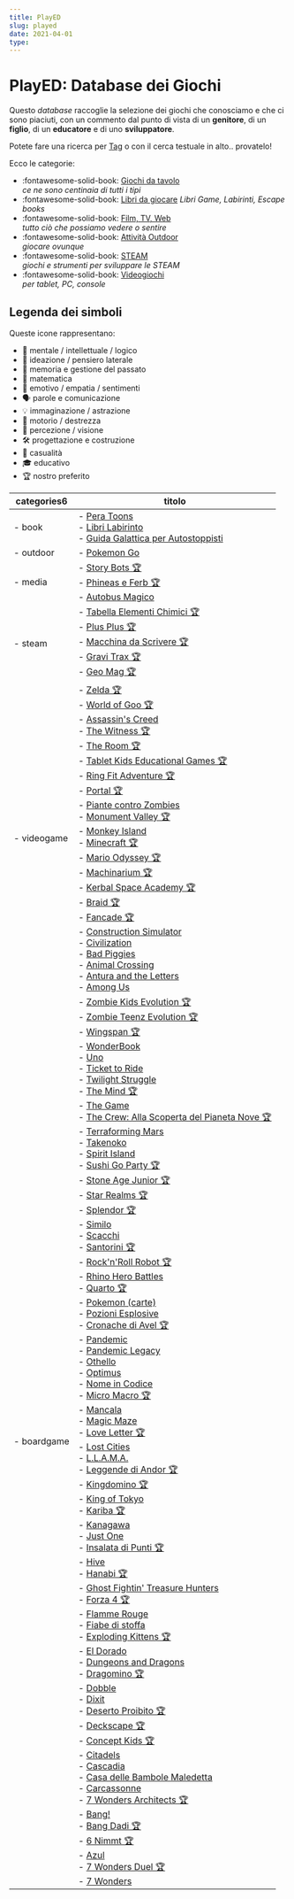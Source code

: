 ```yaml
---
title: PlayED
slug: played
date: 2021-04-01
type: 
---
```

# PlayED: Database dei Giochi

Questo _database_ raccoglie la selezione dei giochi che conosciamo e che ci sono piaciuti, con un commento dal punto di vista di un **genitore**, di un **figlio**, di un **educatore** e di uno **sviluppatore**.

Potete fare una ricerca per [Tag](tags.md) o con il cerca testuale in alto.. provatelo!

Ecco le categorie:

<div class="grid cards" markdown>

- :fontawesome-solid-book: [Giochi da tavolo](boardgame/index.md)  
_ce ne sono centinaia di tutti i tipi_
- :fontawesome-solid-book: [Libri da giocare](./book/index.md)
_Libri Game, Labirinti, Escape books_
- :fontawesome-solid-book: [Film, TV, Web](multimedia/index.md)  
*tutto ciò che possiamo vedere o sentire*  
- :fontawesome-solid-book: [Attività Outdoor](outdoor/index.md)  
*giocare ovunque*  
- :fontawesome-solid-book: [STEAM](steam/index.md)  
_giochi e strumenti per sviluppare le STEAM_
- :fontawesome-solid-book: [Videogiochi](videogame/index.md)  
_per tablet, PC, console_

</div>


## Legenda dei simboli 

Queste icone rappresentano:

- 🧠 mentale / intellettuale / logico
- 💭 ideazione / pensiero laterale
- 📜 memoria e gestione del passato
- 🔢 matematica
- 🧡 emotivo / empatia / sentimenti
- 🗣 parole e comunicazione
- 💡 immaginazione / astrazione
- 💪 motorio / destrezza
- 👀 percezione / visione
- 🛠 progettazione e costruzione
- 🎲 casualità
- 🎓 educativo
- 🏆 nostro preferito

|categories6|titolo|
|---|---|
|- book|- [Pera Toons](app://obsidian.md/2042/played/book/pera-toon.md)<br>- [Libri Labirinto](app://obsidian.md/2042/played/book/libri-labirinto.md)<br>- [Guida Galattica per Autostoppisti](app://obsidian.md/2042/played/book/guida-galattica-autostoppisti.md)|
|- outdoor|- [Pokemon Go](app://obsidian.md/2042/played/outdoor/pokemon-go.md)|
|- media|- [Story Bots 🏆](app://obsidian.md/2042/played/multimedia/story-bots.md)<br>- [Phineas e Ferb 🏆](app://obsidian.md/2042/played/multimedia/phineas-ferb.md)<br>- [Autobus Magico](app://obsidian.md/2042/played/multimedia/autobus-magico.md)|
|- steam|- [Tabella Elementi Chimici 🏆](app://obsidian.md/2042/played/steam/tabella-elementi.md)<br>- [Plus Plus 🏆](app://obsidian.md/2042/played/steam/plus-plus.md)<br>- [Macchina da Scrivere 🏆](app://obsidian.md/2042/played/steam/macchina-scrivere-olivetti.md)<br>- [Gravi Trax 🏆](app://obsidian.md/2042/played/steam/gravi-trax.md)<br>- [Geo Mag 🏆](app://obsidian.md/2042/played/steam/geo-mag.md)|
|- videogame|- [Zelda 🏆](app://obsidian.md/2042/played/videogame/zelda.md)<br>- [World of Goo 🏆](app://obsidian.md/2042/played/videogame/world-of-goo.md)<br>- [Assassin's Creed](app://obsidian.md/2042/played/videogame/assassin-creed.md)<br>- [The Witness 🏆](app://obsidian.md/2042/played/videogame/the-witness.md)<br>- [The Room 🏆](app://obsidian.md/2042/played/videogame/the-room.md)<br>- [Tablet Kids Educational Games 🏆](app://obsidian.md/2042/played/videogame/tablet-kids-ed-games.md)<br>- [Ring Fit Adventure 🏆](app://obsidian.md/2042/played/videogame/ringfit-adventure.md)<br>- [Portal 🏆](app://obsidian.md/2042/played/videogame/portal.md)<br>- [Piante contro Zombies](app://obsidian.md/2042/played/videogame/piante-vs-zombies.md)<br>- [Monument Valley 🏆](app://obsidian.md/2042/played/videogame/monument-valley.md)<br>- [Monkey Island](app://obsidian.md/2042/played/videogame/monkey-island.md)<br>- [Minecraft 🏆](app://obsidian.md/2042/played/boardgame/minecraft.md)<br>- [Mario Odyssey 🏆](app://obsidian.md/2042/played/videogame/mario-odyssey.md)<br>- [Machinarium 🏆](app://obsidian.md/2042/played/videogame/machinarium.md)<br>- [Kerbal Space Academy 🏆](app://obsidian.md/2042/played/videogame/kerbal.md)<br>- [Braid 🏆](app://obsidian.md/2042/played/videogame/braid.md)<br>- [Fancade 🏆](app://obsidian.md/2042/played/videogame/fancade.md)<br>- [Construction Simulator](app://obsidian.md/2042/played/videogame/construction-simulator.md)<br>- [Civilization](app://obsidian.md/2042/played/videogame/civilization.md)<br>- [Bad Piggies](app://obsidian.md/2042/played/videogame/bad-piggies.md)<br>- [Animal Crossing](app://obsidian.md/2042/played/videogame/animal-crossing.md)<br>- [Antura and the Letters](app://obsidian.md/2042/played/videogame/antura.md)<br>- [Among Us](app://obsidian.md/2042/played/videogame/among-us.md)|
|- boardgame|- [Zombie Kids Evolution 🏆](app://obsidian.md/2042/played/boardgame/zombie-kids-evolution.md)<br>- [Zombie Teenz Evolution 🏆](app://obsidian.md/2042/played/boardgame/zombie-teenz-evolution.md)<br>- [Wingspan 🏆](app://obsidian.md/2042/played/boardgame/wingspan.md)<br>- [WonderBook](app://obsidian.md/2042/played/boardgame/wonderbook.md)<br>- [Uno](app://obsidian.md/2042/played/boardgame/uno.md)<br>- [Ticket to Ride](app://obsidian.md/2042/played/boardgame/ticket-to-ride.md)<br>- [Twilight Struggle](app://obsidian.md/2042/played/boardgame/twilight-struggle.md)<br>- [The Mind 🏆](app://obsidian.md/2042/played/boardgame/the-mind.md)<br>- [The Game](app://obsidian.md/2042/played/boardgame/the-game.md)<br>- [The Crew: Alla Scoperta del Pianeta Nove 🏆](app://obsidian.md/2042/played/boardgame/the-crew.md)<br>- [Terraforming Mars](app://obsidian.md/2042/played/boardgame/terraforming-mars.md)<br>- [Takenoko](app://obsidian.md/2042/played/boardgame/takenoko.md)<br>- [Spirit Island](app://obsidian.md/2042/played/boardgame/spirit-island.md)<br>- [Sushi Go Party 🏆](app://obsidian.md/2042/played/boardgame/sushi-go-party.md)<br>- [Stone Age Junior 🏆](app://obsidian.md/2042/played/boardgame/stone-age-junior.md)<br>- [Star Realms 🏆](app://obsidian.md/2042/played/boardgame/star-realms.md)<br>- [Splendor 🏆](app://obsidian.md/2042/played/review/splendor.md)<br>- [Similo](app://obsidian.md/2042/played/boardgame/similo.md)<br>- [Scacchi](app://obsidian.md/2042/played/boardgame/scacchi.md)<br>- [Santorini 🏆](app://obsidian.md/2042/played/boardgame/santorini.md)<br>- [Rock'n'Roll Robot 🏆](app://obsidian.md/2042/played/boardgame/rock-roll-robot.md)<br>- [Rhino Hero Battles](app://obsidian.md/2042/played/boardgame/rhino-hero-battles.md)<br>- [Quarto 🏆](app://obsidian.md/2042/played/boardgame/quarto.md)<br>- [Pokemon (carte)](app://obsidian.md/2042/played/boardgame/pokemon-carte.md)<br>- [Pozioni Esplosive](app://obsidian.md/2042/played/boardgame/pozionie-splosive.md)<br>- [Cronache di Avel 🏆](app://obsidian.md/2042/played/boardgame/cronache-avel.md)<br>- [Pandemic](app://obsidian.md/2042/played/review/pandemic.md)<br>- [Pandemic Legacy](app://obsidian.md/2042/played/boardgame/pandemic-legacy.md)<br>- [Othello](app://obsidian.md/2042/played/boardgame/othello.md)<br>- [Optimus](app://obsidian.md/2042/played/boardgame/optimus.md)<br>- [Nome in Codice](app://obsidian.md/2042/played/boardgame/nome-in-codice.md)<br>- [Micro Macro 🏆](app://obsidian.md/2042/played/boardgame/micromacro.md)<br>- [Mancala](app://obsidian.md/2042/played/boardgame/mancala.md)<br>- [Magic Maze](app://obsidian.md/2042/played/boardgame/magicmaze.md)<br>- [Love Letter 🏆](app://obsidian.md/2042/played/boardgame/love-letter.md)<br>- [Lost Cities](app://obsidian.md/2042/played/boardgame/lost-cities.md)<br>- [L.L.A.M.A.](app://obsidian.md/2042/played/boardgame/llama.md)<br>- [Leggende di Andor 🏆](app://obsidian.md/2042/played/boardgame/leggende-andor.md)<br>- [Kingdomino 🏆](app://obsidian.md/2042/played/boardgame/kingdomino.md)<br>- [King of Tokyo](app://obsidian.md/2042/played/boardgame/king-of-tokyo.md)<br>- [Kariba 🏆](app://obsidian.md/2042/played/boardgame/kariba.md)<br>- [Kanagawa](app://obsidian.md/2042/played/boardgame/kanagawa.md)<br>- [Just One](app://obsidian.md/2042/played/boardgame/just-one.md)<br>- [Insalata di Punti 🏆](app://obsidian.md/2042/played/boardgame/insalata-di-punti.md)<br>- [Hive](app://obsidian.md/2042/played/boardgame/hive.md)<br>- [Hanabi 🏆](app://obsidian.md/2042/played/boardgame/hanabi.md)<br>- [Ghost Fightin' Treasure Hunters](app://obsidian.md/2042/played/boardgame/ghost-fighting.md)<br>- [Forza 4 🏆](app://obsidian.md/2042/played/boardgame/forza4.md)<br>- [Flamme Rouge](app://obsidian.md/2042/played/boardgame/flamme-rouge.md)<br>- [Fiabe di stoffa](app://obsidian.md/2042/played/boardgame/fiabe-di-stoffa.md)<br>- [Exploding Kittens 🏆](app://obsidian.md/2042/played/boardgame/exploding-kittens.md)<br>- [El Dorado](app://obsidian.md/2042/played/boardgame/el-dorado.md)<br>- [Dungeons and Dragons](app://obsidian.md/2042/played/boardgame/dungeons-dragons.md)<br>- [Dragomino 🏆](app://obsidian.md/2042/played/boardgame/dragomino.md)<br>- [Dobble](app://obsidian.md/2042/played/boardgame/dobble.md)<br>- [Dixit](app://obsidian.md/2042/played/boardgame/dixit.md)<br>- [Deserto Proibito 🏆](app://obsidian.md/2042/played/boardgame/deserto-proibito.md)<br>- [Deckscape 🏆](app://obsidian.md/2042/played/boardgame/deckscape.md)<br>- [Concept Kids 🏆](app://obsidian.md/2042/played/boardgame/concept-kids.md)<br>- [Citadels](app://obsidian.md/2042/played/boardgame/citadels.md)<br>- [Cascadia](app://obsidian.md/2042/played/boardgame/cascadia.md)<br>- [Casa delle Bambole Maledetta](app://obsidian.md/2042/played/boardgame/casa-bambole-maledetta.md)<br>- [Carcassonne](app://obsidian.md/2042/played/boardgame/carcassonne.md)<br>- [7 Wonders Architects 🏆](app://obsidian.md/2042/played/boardgame/7-wonders-architects.md)<br>- [Bang!](app://obsidian.md/2042/played/boardgame/bang.md)<br>- [Bang Dadi 🏆](app://obsidian.md/2042/played/boardgame/bang-dadi.md)<br>- [6 Nimmt 🏆](app://obsidian.md/2042/played/boardgame/6-nimmt.md)<br>- [Azul](app://obsidian.md/2042/played/boardgame/azul.md)<br>- [7 Wonders Duel 🏆](app://obsidian.md/2042/played/boardgame/7-wonders-duel.md)<br>- [7 Wonders](app://obsidian.md/2042/played/boardgame/7-wonders.md)|